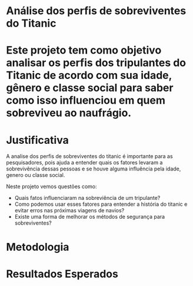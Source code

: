 <h1>Análise dos perfis de sobreviventes do Titanic<h1>

<p>Este projeto tem como objetivo analisar os perfis dos tripulantes do Titanic de acordo com sua idade, gênero e classe social para saber como isso influenciou em quem sobreviveu ao naufrágio. </p>



<h1>Justificativa </h1>

<p>A analise dos perfis de sobreviventes do titanic é importante para as pesquisadores, pois ajuda a entender quais os fatores levaram a sobrevivência dessas pessoas e se houve alguma influência pela idade, genero ou classe social. 


Neste projeto vemos questões como:
<ul>
<li> Quais fatos influenciaram na sobreviência de um tripulante?</li>
<li> Como podemos usar esses fatores para entender a história do titanic e evitar erros nas próximas viagens de navios?</li>
<li> Existe uma forma de melhorar os métodos de segurança para sobreviventes?</li>
</ul></p>


<h1>Metodologia</h1>


<h1>Resultados Esperados</h1>
